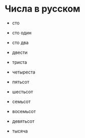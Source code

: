 # Числа в русском

- сто
- сто один
- сто два

- двести
- триста
- четыреста
- пятьсот
- шестьсот
- семьсот
- восемьсот
- девятьсот

- тысяча